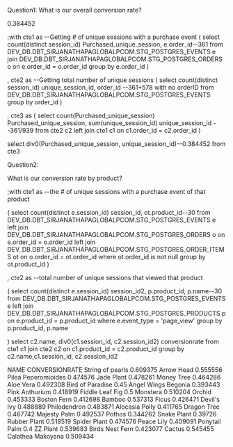 Question1:
What is our overall conversion rate? 

0.384452


;with cte1 as --Getting # of unique sessions with a purchase event
(
select count(distinct session_id) Purchased_unique_session, e.order_id--361
from DEV_DB.DBT_SIRJANATHAPAGLOBALPCOM.STG_POSTGRES_EVENTS e
join DEV_DB.DBT_SIRJANATHAPAGLOBALPCOM.STG_POSTGRES_ORDERS o on e.order_id = o.order_id
group by e.order_id
)


, cte2 as --Getting total number of unique sessions
(
select count(distinct session_id) unique_session_id, order_id --361+578 with no orderID
from DEV_DB.DBT_SIRJANATHAPAGLOBALPCOM.STG_POSTGRES_EVENTS
group by order_id
)


, cte3 as
(
select count(Purchased_unique_session) Purchased_unique_session, sum(unique_session_id) unique_session_id  --361/939
from cte2 c2
left join cte1 c1 on c1.order_id = c2.order_id
)


select div0(Purchased_unique_session, unique_session_id)--0.384452
from cte3



Question2:

What is our conversion rate by product?


;with cte1 as --the # of unique sessions with a purchase event of that product


(
select count(distinct e.session_id) session_id, ot.product_id--30
from DEV_DB.DBT_SIRJANATHAPAGLOBALPCOM.STG_POSTGRES_EVENTS e
left join DEV_DB.DBT_SIRJANATHAPAGLOBALPCOM.STG_POSTGRES_ORDERS o on e.order_id = o.order_id
left join DEV_DB.DBT_SIRJANATHAPAGLOBALPCOM.STG_POSTGRES_ORDER_ITEMS ot on o.order_id = ot.order_id
where ot.order_id is not null
group by ot.product_id
)


, cte2 as --total number of unique sessions that viewed that product



(
select count(distinct e.session_id) session_id2, p.product_id, p.name--30
from DEV_DB.DBT_SIRJANATHAPAGLOBALPCOM.STG_POSTGRES_EVENTS e
left join DEV_DB.DBT_SIRJANATHAPAGLOBALPCOM.STG_POSTGRES_PRODUCTS p on e.product_id = p.product_id
where e.event_type = 'page_view'
group by p.product_id, p.name 



)
select c2.name, div0(c1.session_id, c2.session_id2) conversionrate
from cte1 c1
join cte2 c2 on c1.product_id = c2.product_id
group by c2.name,c1.session_id, c2.session_id2



NAME	CONVERSIONRATE
String of pearls	0.609375
Arrow Head	0.555556
Pilea Peperomioides	0.474576
Jade Plant	0.478261
Money Tree	0.464286
Aloe Vera	0.492308
Bird of Paradise	0.45
Angel Wings Begonia	0.393443
Pink Anthurium	0.418919
Fiddle Leaf Fig	0.5
Monstera	0.510204
Orchid	0.453333
Boston Fern	0.412698
Bamboo	0.537313
Ficus	0.426471
Devil's Ivy	0.488889
Philodendron	0.483871
Alocasia Polly	0.411765
Dragon Tree	0.467742
Majesty Palm	0.492537
Pothos	0.344262
Snake Plant	0.39726
Rubber Plant	0.518519
Spider Plant	0.474576
Peace Lily	0.409091
Ponytail Palm	0.4
ZZ Plant	0.539683
Birds Nest Fern	0.423077
Cactus	0.545455
Calathea Makoyana	0.509434